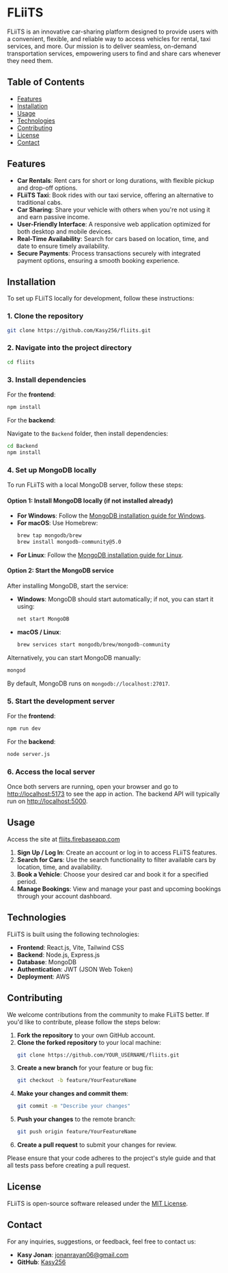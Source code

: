# FLiiTS

FLiiTS is an innovative car-sharing platform designed to provide users with a convenient, flexible, and reliable way to access vehicles for rental, taxi services, and more. Our mission is to deliver seamless, on-demand transportation services, empowering users to find and share cars whenever they need them.

## Table of Contents

- [Features](#features)
- [Installation](#installation)
- [Usage](#usage)
- [Technologies](#technologies)
- [Contributing](#contributing)
- [License](#license)
- [Contact](#contact)

## Features

- **Car Rentals**: Rent cars for short or long durations, with flexible pickup and drop-off options.
- **FLiiTS Taxi**: Book rides with our taxi service, offering an alternative to traditional cabs.
- **Car Sharing**: Share your vehicle with others when you're not using it and earn passive income.
- **User-Friendly Interface**: A responsive web application optimized for both desktop and mobile devices.
- **Real-Time Availability**: Search for cars based on location, time, and date to ensure timely availability.
- **Secure Payments**: Process transactions securely with integrated payment options, ensuring a smooth booking experience.

## Installation

To set up FLiiTS locally for development, follow these instructions:

### 1. Clone the repository

```bash
git clone https://github.com/Kasy256/fliits.git
```

### 2. Navigate into the project directory

```bash
cd fliits
```

### 3. Install dependencies

For the **frontend**:

```bash
npm install
```

For the **backend**:

Navigate to the `Backend` folder, then install dependencies:

```bash
cd Backend
npm install
```

### 4. Set up MongoDB locally

To run FLiiTS with a local MongoDB server, follow these steps:

#### Option 1: Install MongoDB locally (if not installed already)

- **For Windows**: Follow the [MongoDB installation guide for Windows](https://docs.mongodb.com/manual/tutorial/install-mongodb-on-windows/).
- **For macOS**: Use Homebrew:
  ```bash
  brew tap mongodb/brew
  brew install mongodb-community@5.0
  ```
- **For Linux**: Follow the [MongoDB installation guide for Linux](https://docs.mongodb.com/manual/installation/).

#### Option 2: Start the MongoDB service

After installing MongoDB, start the service:

- **Windows**: MongoDB should start automatically; if not, you can start it using:
  ```bash
  net start MongoDB
  ```
- **macOS / Linux**:
  ```bash
  brew services start mongodb/brew/mongodb-community
  ```

Alternatively, you can start MongoDB manually:
```bash
mongod
```

By default, MongoDB runs on `mongodb://localhost:27017`.

### 5. Start the development server

For the **frontend**:

```bash
npm run dev
```

For the **backend**:

```bash
node server.js
```

### 6. Access the local server

Once both servers are running, open your browser and go to [http://localhost:5173](http://localhost:5173) to see the app in action. The backend API will typically run on [http://localhost:5000](http://localhost:5000).

## Usage
Access the site at [fliits.firebaseapp.com](https://fliits.firebaseapp.com/)
1. **Sign Up / Log In**: Create an account or log in to access FLiiTS features.
2. **Search for Cars**: Use the search functionality to filter available cars by location, time, and availability.
3. **Book a Vehicle**: Choose your desired car and book it for a specified period.
4. **Manage Bookings**: View and manage your past and upcoming bookings through your account dashboard.

## Technologies

FLiiTS is built using the following technologies:

- **Frontend**: React.js, Vite, Tailwind CSS
- **Backend**: Node.js, Express.js
- **Database**: MongoDB
- **Authentication**: JWT (JSON Web Token)
- **Deployment**: AWS

## Contributing

We welcome contributions from the community to make FLiiTS better. If you'd like to contribute, please follow the steps below:

1. **Fork the repository** to your own GitHub account.
2. **Clone the forked repository** to your local machine:
   ```bash
   git clone https://github.com/YOUR_USERNAME/fliits.git
   ```
3. **Create a new branch** for your feature or bug fix:
   ```bash
   git checkout -b feature/YourFeatureName
   ```
4. **Make your changes and commit them**:
   ```bash
   git commit -m "Describe your changes"
   ```
5. **Push your changes** to the remote branch:
   ```bash
   git push origin feature/YourFeatureName
   ```
6. **Create a pull request** to submit your changes for review.

Please ensure that your code adheres to the project's style guide and that all tests pass before creating a pull request.

## License

FLiiTS is open-source software released under the [MIT License](LICENSE).

## Contact

For any inquiries, suggestions, or feedback, feel free to contact us:

- **Kasy Jonan**: [jonanrayan06@gmail.com](mailto:jonanrayan06@gmail.com)
- **GitHub**: [Kasy256](https://github.com/Kasy256)
